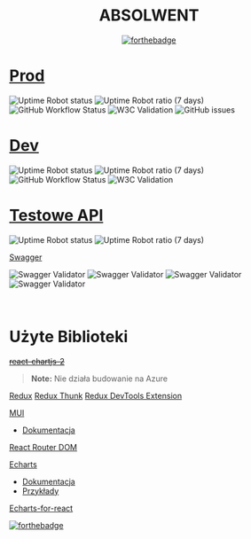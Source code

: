 
<div align="center">

# ABSOLWENT
  
[![forthebadge](https://forthebadge.com/images/badges/built-with-love.svg)](https://forthebadge.com)
 
</div>
 



# [Prod](https://absolwent.best/)

![Uptime Robot status](https://img.shields.io/uptimerobot/status/m791621145-67f488fcdba1f9330d6bc868)
![Uptime Robot ratio (7 days)](https://img.shields.io/uptimerobot/ratio/7/m791621145-67f488fcdba1f9330d6bc868)
![GitHub Workflow Status](https://img.shields.io/github/workflow/status/MPenk/absolwent/PROD)
![W3C Validation](https://img.shields.io/w3c-validation/html?targetUrl=https%3A%2F%2Fabsolwent.best%2F)
![GitHub issues](https://img.shields.io/github/issues/MPenk/absolwent)

# [Dev](https://dev.absolwent.best/)

![Uptime Robot status](https://img.shields.io/uptimerobot/status/m791621153-2d11191f4397e411469ae3fc)
![Uptime Robot ratio (7 days)](https://img.shields.io/uptimerobot/ratio/7/m791621153-2d11191f4397e411469ae3fc)
![GitHub Workflow Status](https://img.shields.io/github/workflow/status/MPenk/absolwent/DEV)
![W3C Validation](https://img.shields.io/w3c-validation/html?targetUrl=https%3A%2F%2Fdev.absolwent.best%2F)

# [Testowe API](https://absolwent.azurewebsites.net/api)

![Uptime Robot status](https://img.shields.io/uptimerobot/status/m791621149-f19a2479c787fff334ca977c)
![Uptime Robot ratio (7 days)](https://img.shields.io/uptimerobot/ratio/7/m791621149-f19a2479c787fff334ca977c)


[Swagger](https://absolwent.azurewebsites.net/swagger/index.html)

![Swagger Validator](https://img.shields.io/swagger/valid/3.0?label=API%20Public&specUrl=https%3A%2F%2Fabsolwent.azurewebsites.net%2Fswagger%2Fpublic%2Fswagger.json)
![Swagger Validator](https://img.shields.io/swagger/valid/3.0?label=API%20Auth&specUrl=https%3A%2F%2Fabsolwent.azurewebsites.net%2Fswagger%2Fauth%2Fswagger.json)
![Swagger Validator](https://img.shields.io/swagger/valid/3.0?label=API%20Admin&specUrl=https%3A%2F%2Fabsolwent.azurewebsites.net%2Fswagger%2Fadmin%2Fswagger.json)
![Swagger Validator](https://img.shields.io/swagger/valid/3.0?label=API%20Pool&specUrl=https%3A%2F%2Fabsolwent.azurewebsites.net%2Fswagger%2Fpool%2Fswagger.json)

<br>


# Użyte Biblioteki
~~[react-chartjs-2](https://www.npmjs.com/package/react-chartjs-2)~~ 
> **Note:** Nie działa budowanie na Azure

[Redux](https://www.npmjs.com/package/redux)
[Redux Thunk](https://www.npmjs.com/package/redux-thunk)
[Redux DevTools Extension](https://www.npmjs.com/package/redux-devtools-extension)

[MUI](https://mui.com/)
- [Dokumentacja](https://mui.com/material-ui/getting-started/usage/)

[React Router DOM](https://www.npmjs.com/package/react-router-dom)

[Echarts](https://www.npmjs.com/package/echarts)
- [Dokumentacja](https://echarts.apache.org/handbook/en/get-started/)
- [Przykłady](https://echarts.apache.org/examples/en/index.html)

[Echarts-for-react](https://www.npmjs.com/package/echarts-for-react)

[![forthebadge](https://forthebadge.com/images/badges/powered-by-black-magic.svg)](https://forthebadge.com)
